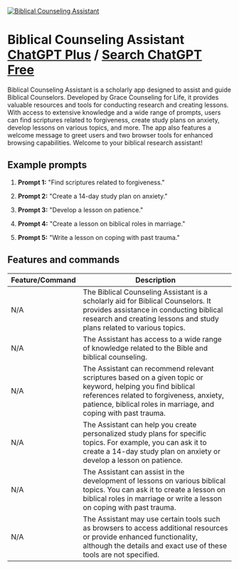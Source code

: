 
[![Biblical Counseling Assistant](https://files.oaiusercontent.com/file-Uua06EaNCVwpQfLrEDE0fbLa?se=2123-10-16T23%3A14%3A41Z&sp=r&sv=2021-08-06&sr=b&rscc=max-age%3D31536000%2C%20immutable&rscd=attachment%3B%20filename%3DGC4L%2520Icon%2520700x700.png&sig=lvGZFEfZtz77W1OlcF7HrOfJ604/r5QUpmqGBa6VPW0%3D)](https://chat.openai.com/g/g-4Y0b4p63W-biblical-counseling-assistant)

# Biblical Counseling Assistant [ChatGPT Plus](https://chat.openai.com/g/g-4Y0b4p63W-biblical-counseling-assistant) / [Search ChatGPT Free](https://gptcall.net/index.html#/?search=Biblical%20Counseling%20Assistant)

Biblical Counseling Assistant is a scholarly app designed to assist and guide Biblical Counselors. Developed by Grace Counseling for Life, it provides valuable resources and tools for conducting research and creating lessons. With access to extensive knowledge and a wide range of prompts, users can find scriptures related to forgiveness, create study plans on anxiety, develop lessons on various topics, and more. The app also features a welcome message to greet users and two browser tools for enhanced browsing capabilities. Welcome to your biblical research assistant!

## Example prompts

1. **Prompt 1:** "Find scriptures related to forgiveness."

2. **Prompt 2:** "Create a 14-day study plan on anxiety."

3. **Prompt 3:** "Develop a lesson on patience."

4. **Prompt 4:** "Create a lesson on biblical roles in marriage."

5. **Prompt 5:** "Write a lesson on coping with past trauma."


## Features and commands

| Feature/Command | Description |
| --- | --- |
| N/A | The Biblical Counseling Assistant is a scholarly aid for Biblical Counselors. It provides assistance in conducting biblical research and creating lessons and study plans related to various topics. |
| N/A | The Assistant has access to a wide range of knowledge related to the Bible and biblical counseling. |
| N/A | The Assistant can recommend relevant scriptures based on a given topic or keyword, helping you find biblical references related to forgiveness, anxiety, patience, biblical roles in marriage, and coping with past trauma. |
| N/A | The Assistant can help you create personalized study plans for specific topics. For example, you can ask it to create a 14-day study plan on anxiety or develop a lesson on patience. |
| N/A | The Assistant can assist in the development of lessons on various biblical topics. You can ask it to create a lesson on biblical roles in marriage or write a lesson on coping with past trauma. |
| N/A | The Assistant may use certain tools such as browsers to access additional resources or provide enhanced functionality, although the details and exact use of these tools are not specified. |


